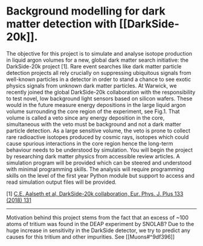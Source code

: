 # Background modelling for dark matter detection with [[DarkSide-20k]].

The objective for this project is to simulate and analyse isotope production in liquid argon volumes for a new, global dark matter search initiative: the DarkSide-20k project [1]. Rare event searches like dark matter particle detection projects all rely crucially on suppressing ubiquitous signals from well-known particles in a detector in order to stand a chance to see exotic physics signals from unknown dark matter particles. At Warwick, we recently joined the global DarkSide-20k collaboration with the responsibility to test novel, low background light sensors based on silicon wafers. These would in the future measure energy depositions in the large liquid argon volume surrounding the core region of the experiment, see Fig.1. That volume is called a veto since any energy deposition in the core, simultaneous with the veto must be background and not a dark matter particle detection. As a large sensitive volume, the veto is prone to collect rare radioactive isotopes produced by cosmic rays, isotopes which could cause spurious interactions in the core region hence the long-term behaviour needs to be understood by simulation. You will begin the project by researching dark matter physics from accessible review articles. A simulation program will be provided which can be steered and understood with minimal programming skills. The analysis will require programming skills on the level of the first year Python module but support to access and read simulation output files will be provided.

[1] [C.E. Aalseth et al, DarkSide-20k collaboration, Eur. Phys. J. Plus 133 (2018) 131](https://arxiv.org/pdf/1707.08145.pdf)

------------------------

Motivation behind this project stems from the fact that an excess of ~100 atoms of tritium was found in the DEAP experiment by SNOLAB? Due to the huge increase in sensitivity in the DarkSide detector, we try to predict any causes for this tritium and other impurities. See [[Muons#^9df396]]